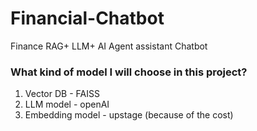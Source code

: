 # Financial-Chatbot
Finance RAG+ LLM+ AI Agent assistant Chatbot

### What kind of model I will choose in this project?
1. Vector DB - FAISS
2. LLM model - openAI
3. Embedding model - upstage (because of the cost)
